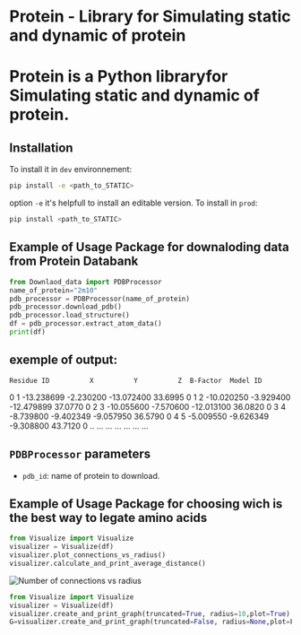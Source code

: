 # Protein - Library for Simulating static and dynamic of protein

# Protein is a Python libraryfor Simulating static and dynamic of protein.

## Installation
To install it in `dev` environnement:
```bash
pip install -e <path_to_STATIC>
```
option `-e` it's helpfull to install an editable version. To install in `prod`:
```bash
pip install <path_to_STATIC>
```

## Example of Usage Package for downaloding data from Protein Databank

```python
from Downlaod_data import PDBProcessor
name_of_protein="2m10"
pdb_processor = PDBProcessor(name_of_protein) 
pdb_processor.download_pdb()
pdb_processor.load_structure()
df = pdb_processor.extract_atom_data()
print(df)
```
## exemple of output:
    Residue ID          X          Y          Z  B-Factor  Model ID
0            1 -13.238699  -2.230200 -13.072400   33.6995         0
1            2 -10.020250  -3.929400 -12.479899   37.0770         0
2            3 -10.055600  -7.570600 -12.013100   36.0820         0
3            4  -8.739800  -9.402349  -9.057950   36.5790         0
4            5  -5.009550  -9.626349  -9.308800   43.7120         0
..         ...        ...        ...        ...       ...       ...
## `PDBProcessor` parameters
- `pdb_id`: name of protein to download.



## Example of Usage Package for choosing wich is the best way to legate amino acids

```python
from Visualize import Visualize
visualizer = Visualize(df)
visualizer.plot_connections_vs_radius()
visualizer.calculate_and_print_average_distance()
```
![Number of connections vs radius](docs/img/plot_connections_vs_radius.png)

```python
from Visualize import Visualize
visualizer = Visualize(df)
visualizer.create_and_print_graph(truncated=True, radius=10,plot=True) 
G=visualizer.create_and_print_graph(truncated=False, radius=None,plot=False) 
```



